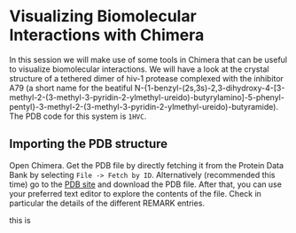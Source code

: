 # Visualizing Biomolecular Interactions with Chimera

In this session we will make use of some tools in Chimera that can be useful to visualize biomolecular interactions.
We will have a look at the crystal structure of a tethered dimer of hiv-1 protease complexed with the inhibitor A79 (a short name for the beatiful N-{1-benzyl-(2s,3s)-2,3-dihydroxy-4-[3-methyl-2-(3-methyl-3-pyridin-2-ylmethyl-ureido)-butyrylamino]-5-phenyl-pentyl}-3-methyl-2-(3-methyl-3-pyridin-2-ylmethyl-ureido)-butyramide). The PDB code for this system is `1HVC`.

## Importing the PDB structure

Open Chimera. Get the PDB file by directly fetching it from the Protein Data Bank by selecting `File -> Fetch by ID`. Alternatively (recommended this time) go to the [PDB site](https://www.rcsb.org/structure/1HVC) and download the PDB file. After that, you can use your preferred text editor to explore the contents of the file. Check in particular the details of the different REMARK entries.

this is
